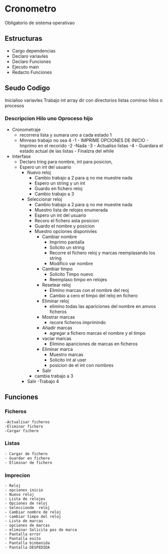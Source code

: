 # Cronometro
Obligatorio de sistema operativao

## Estructuras
- Cargo dependencias
- Declaro variavles
- Declaro Funciones
- Ejecuto main
- Redacto Funciones

## Seudo Codigo
Inicialiso variavles
	Trabajo int
	array dir con directorios
	listas
	cominso hilos o procesos



### Descripcion Hilo uno Oproceso hijo
-  Cronometraje
	- recorrera lista y sumara uno a cada estado 1
	- Minreas trabajo no sea 4 
		-1 
			- IMPRIME OPCIONES DE INICIO
			- Imprimo en el recorido
		-2
			-Nada
		-3
			- Actualiso listas
		-4
			- Guardara el estado actual de las listas 
			- Finalzra del while
-  Interfase
	- Declaro tring para nombre, int para posicion, 
	- Espero un int del usuario
		- Nuevo reloj
			- Cambio trabajo a 2 para q no me muestre nada
			- Espero un string y un int
			- Guardo en fichero reloj
			- Cambio trabajo a 3
		- Seleccionar reloj
			- Cambio trabajo a 2 para q no me muestre nada
			- Muestro lista de relojes enumerada
			- Espero un int del usuario
			- Recoro el fichero asta posicion 
			- Guardo el nombre y posicion
			- Muestro opciones disponivles
				- Cambiar nombre
					- Imprimo pantalla
					- Solicito un string
					- Recorre el fichero reloj y marcas reemplasando los string
					- Modifico var nombre
				- Cambiar timpo
					- Solicito Timpo nuevo
					- Reemplaso timpo en relojes
				- Resetear reloj
					- Elimino marcas con el nombre del reoj
					- Cambio a cero el timpo del reloj en fichero
				- Eliminar reloj
					- elimino todas las apariciones del nombre en amvos ficheros
				- Mostrar marcas
					- recore ficheros imprimindo
				- Añadir marcas
					- agregar a fichero marcas el nombre y el timpo
				- vaciar marcas
					-  Elimino apariciones de marcas en ficheros
				- Eliminar marca
					- Muestro marcas
					- Solicito int al user
					- posicion de el int con nombres
				- Salir
			- cambia trabajo a 3
		- Salir
			-Trabajo 4

## Funciones
### Ficheros
	-Actualisar ficheros
	-Eliminar fichero
	-Cargar fichero
### Listas
	- Cargar de fichero 
	- Guardar en fichero
	- Eliminar de fichero
### Imprecion
	- Reloj
	- opciones inicio
	- Nuevo reloj
	- Lista de relojes
	- Opciones de reloj
	- Seleccionde  reloj
	- Cambiar nombre de reloj
	- cambiar timpo del reloj
	- Lista de marcas
	- opciones de marcas
	- eliminar Solicita pos de marca
	- Pantalla error
	- Pantalla exito
	- Pantalla binbenida 
	- Pantalla DESPEDIDA
